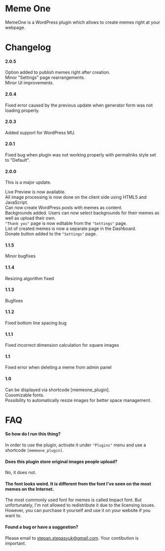 Meme One
====

MemeOne is a WordPress plugin which allows to create memes right at your webpage.


Changelog
====
#### 2.0.5

Option added to publish memes right after creation.  
Minor "Settings" page rearrangements.  
Minor UI improvements.

#### 2.0.4

Fixed error caused by the previous update when generator form was not loading properly.

#### 2.0.3

Added support for WordPress MU.

#### 2.0.1

Fixed bug when plugin was not working properly with permalinks style set to "Default".

#### 2.0.0

This is a major update.  
  
Live Preview is now available.  
All image processing is now done on the client side using HTML5 and JavaScript.  
Can now create WordPress posts with memes as content.  
Backgrounds added. Users can now select backgrounds for their memes as well as upload their own.  
`"Thank you"` page is now editable from the `"Settings"` page.  
List of created memes is now a separate page in the Dashboard.  
Donate button added to the `"Settings"` page.  

#### 1.1.5

Minor bugfixes

#### 1.1.4

Resizing algorithm fixed

#### 1.1.3

Bugfixes

#### 1.1.2

Fixed bottom line spacing bug

#### 1.1.1

Fixed incorrect dimension calculation for square images

#### 1.1

Fixed error when deleting a meme from admin panel

#### 1.0

Can be displayed via shortcode [memeone_plugin].  
Cusomizable fonts.  
Possibility to automatically resize images for better space management.


FAQ
====

#### So how do I run this thing?

In order to use the plugin, activate it under `"Plugins"` menu and use a shortcode `[memeone_plugin]`.

#### Does this plugin store original images people upload?

No, it does not.

#### The font looks weird. It is different from the font I've seen on the most memes on the Internet.

The most commonly used font for memes is called Impact font. But unfortunately, I'm not allowed to redistribute it due to the licensing issues.  
However, you can purchase it yourself and use it on your website if you want to.

#### Found a bug or have a suggestion?

Please email to stepan.stepasyuk@gmail.com. Your contibution is important.